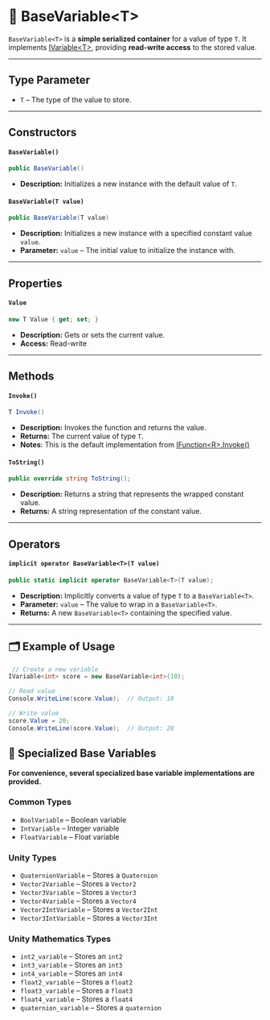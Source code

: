 # 🧩 BaseVariable&lt;T&gt;

`BaseVariable<T>` is a **simple serialized container** for a value of type `T`. It implements [IVariable&lt;T&gt;](IVariable.md), providing **read-write access** to the stored value.

---

## Type Parameter

- `T` – The type of the value to store.

---

## Constructors

#### `BaseVariable()`
```csharp
public BaseVariable()
```
- **Description:** Initializes a new instance with the default value of `T`.

#### `BaseVariable(T value)`
```csharp
public BaseVariable(T value)
```
- **Description:** Initializes a new instance with a specified constant value `value`.
- **Parameter:** `value` – The initial value to initialize the instance with.

---

## Properties

#### `Value`
```csharp
new T Value { get; set; }
```
- **Description:** Gets or sets the current value.
- **Access:** Read-write

---

## Methods

#### `Invoke()`
```csharp
T Invoke()
```
- **Description:** Invokes the function and returns the value.
- **Returns:** The current value of type `T`.
- **Notes**: This is the default implementation from [IFunction&lt;R&gt;.Invoke()](../Functions/IFunction.md#invoke)

#### `ToString()`
```csharp
public override string ToString();
```
- **Description:** Returns a string that represents the wrapped constant value.
- **Returns:** A string representation of the constant value.

---

## Operators

#### `implicit operator BaseVariable<T>(T value)`
```csharp
public static implicit operator BaseVariable<T>(T value);
```
- **Description:** Implicitly converts a value of type `T` to a `BaseVariable<T>`.
- **Parameter:** `value` – The value to wrap in a `BaseVariable<T>`.
- **Returns:** A new `BaseVariable<T>` containing the specified value.

---

## 🗂 Example of Usage
```csharp
 // Create a new variable
IVariable<int> score = new BaseVariable<int>(10);

// Read value
Console.WriteLine(score.Value);  // Output: 10

// Write value
score.Value = 20;
Console.WriteLine(score.Value);  // Output: 20
```

## 🧩 Specialized Base Variables
**For convenience, several specialized base variable implementations are provided.**

### Common Types
- `BoolVariable` – Boolean variable
- `IntVariable` – Integer variable
- `FloatVariable` – Float variable

### Unity Types
- `QuaternionVariable` – Stores a `Quaternion`
- `Vector2Variable` – Stores a `Vector2`
- `Vector3Variable` – Stores a `Vector3`
- `Vector4Variable` – Stores a `Vector4`
- `Vector2IntVariable` – Stores a `Vector2Int`
- `Vector3IntVariable` – Stores a `Vector3Int`

### Unity Mathematics Types
- `int2_variable` – Stores an `int2`
- `int3_variable` – Stores an `int3`
- `int4_variable` – Stores an `int4`
- `float2_variable` – Stores a `float2`
- `float3_variable` – Stores a `float3`
- `float4_variable` – Stores a `float4`
- `quaternion_variable` – Stores a `quaternion`